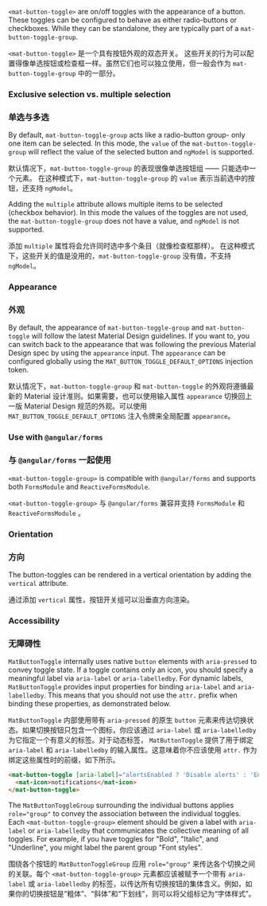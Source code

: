 `<mat-button-toggle>` are on/off toggles with the appearance of a button. These toggles can be
configured to behave as either radio-buttons or checkboxes. While they can be standalone, they are
typically part of a `mat-button-toggle-group`.

`<mat-button-toggle>` 是一个具有按钮外观的双态开关。
这些开关的行为可以配置得像单选按钮或检查框一样。虽然它们也可以独立使用，但一般会作为 `mat-button-toggle-group` 中的一部分。

<!-- example(button-toggle-overview) -->

### Exclusive selection vs. multiple selection

### 单选与多选

By default, `mat-button-toggle-group` acts like a radio-button group- only one item can be selected.
In this mode, the `value` of the `mat-button-toggle-group` will reflect the value of the selected
button and `ngModel` is supported.

默认情况下，`mat-button-toggle-group` 的表现很像单选按钮组 —— 只能选中一个元素。
在这种模式下，`mat-button-toggle-group` 的 `value` 表示当前选中的按钮，还支持 `ngModel`。

Adding the `multiple` attribute allows multiple items to be selected (checkbox behavior). In this
mode the values of the toggles are not used, the `mat-button-toggle-group` does not have a value,
and `ngModel` is not supported.

添加 `multiple` 属性将会允许同时选中多个条目（就像检查框那样）。
在这种模式下，这些开关的值是没用的，`mat-button-toggle-group` 没有值，不支持 `ngModel`。

<!-- example(button-toggle-mode) -->

### Appearance

### 外观

By default, the appearance of `mat-button-toggle-group` and `mat-button-toggle` will follow the
latest Material Design guidelines. If you want to, you can switch back to the appearance that was
following the previous Material Design spec by using the `appearance` input. The `appearance` can
be configured globally using the `MAT_BUTTON_TOGGLE_DEFAULT_OPTIONS` injection token.

默认情况下，`mat-button-toggle-group` 和 `mat-button-toggle` 的外观将遵循最新的 Material 设计准则。如果需要，也可以使用输入属性 `appearance` 切换回上一版 Material Design 规范的外观。可以使用 `MAT_BUTTON_TOGGLE_DEFAULT_OPTIONS` 注入令牌来全局配置 `appearance`。

<!-- example(button-toggle-appearance) -->

### Use with `@angular/forms`

### 与 `@angular/forms` 一起使用

`<mat-button-toggle-group>` is compatible with `@angular/forms` and supports both `FormsModule`
and `ReactiveFormsModule`.

`<mat-button-toggle-group>` 与 `@angular/forms` 兼容并支持 `FormsModule` 和 `ReactiveFormsModule` 。

### Orientation

### 方向

The button-toggles can be rendered in a vertical orientation by adding the `vertical` attribute.

通过添加 `vertical` 属性，按钮开关组可以沿垂直方向渲染。

### Accessibility

### 无障碍性

`MatButtonToggle` internally uses native `button` elements with `aria-pressed` to convey toggle
state. If a toggle contains only an icon, you should specify a meaningful label via `aria-label`
or `aria-labelledby`. For dynamic labels, `MatButtonToggle` provides input properties for binding
`aria-label` and `aria-labelledby`. This means that you should not use the `attr.` prefix when
binding these properties, as demonstrated below.

`MatButtonToggle` 内部使用带有 `aria-pressed` 的原生 `button` 元素来传达切换状态。如果切换按钮只包含一个图标，你应该通过 `aria-label` 或 `aria-labelledby` 为它指定一个有意义的标签。对于动态标签， `MatButtonToggle` 提供了用于绑定 `aria-label` 和 `aria-labelledby` 的输入属性。这意味着你不应该使用 `attr.` 作为绑定这些属性时的前缀，如下所示。

```html
<mat-button-toggle [aria-label]="alertsEnabled ? 'Disable alerts' : 'Enable alerts'">
  <mat-icon>notifications</mat-icon>
</mat-button-toggle>
```

The `MatButtonToggleGroup` surrounding the individual buttons applies
`role="group"` to convey the association between the individual toggles. Each
`<mat-button-toggle-group>` element should be given a label with `aria-label` or `aria-labelledby`
that communicates the collective meaning of all toggles. For example, if you have toggles for
"Bold", "Italic", and "Underline", you might label the parent group "Font styles".

围绕各个按钮的 `MatButtonToggleGroup` 应用 `role="group"` 来传达各个切换之间的关联。每个 `<mat-button-toggle-group>` 元素都应该被赋予一个带有 `aria-label` 或 `aria-labelledby` 的标签，以传达所有切换按钮的集体含义。例如，如果你的切换按钮是“粗体”、“斜体”和“下划线”，则可以将父组标记为“字体样式”。
